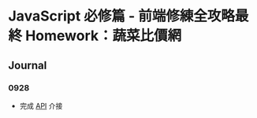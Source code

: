 # JavaScript 必修篇 - 前端修練全攻略最終 Homework：蔬菜比價網

## Journal

### 0928

- 完成 [API](https://hackmd.io/@w4wBc9wkR4CvPsIeEWiLbg/S1XivuMAu/%2FQpqZIiuoQbKqGmFAYZ7oHw) 介接